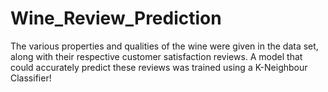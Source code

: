 # Wine_Review_Prediction
The various properties and qualities of the wine were given in the data set, along with their respective customer satisfaction reviews. A model that could accurately predict these reviews was trained using a K-Neighbour Classifier!
